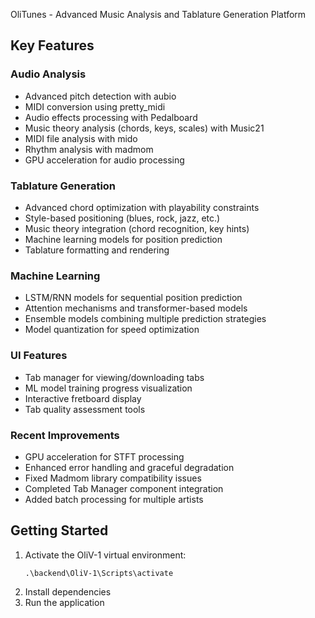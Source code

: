 OliTunes - Advanced Music Analysis and Tablature Generation Platform

## Key Features

### Audio Analysis
- Advanced pitch detection with aubio
- MIDI conversion using pretty_midi
- Audio effects processing with Pedalboard
- Music theory analysis (chords, keys, scales) with Music21
- MIDI file analysis with mido
- Rhythm analysis with madmom
- GPU acceleration for audio processing

### Tablature Generation
- Advanced chord optimization with playability constraints
- Style-based positioning (blues, rock, jazz, etc.)
- Music theory integration (chord recognition, key hints)
- Machine learning models for position prediction
- Tablature formatting and rendering

### Machine Learning
- LSTM/RNN models for sequential position prediction
- Attention mechanisms and transformer-based models
- Ensemble models combining multiple prediction strategies
- Model quantization for speed optimization

### UI Features
- Tab manager for viewing/downloading tabs
- ML model training progress visualization
- Interactive fretboard display
- Tab quality assessment tools

### Recent Improvements
- GPU acceleration for STFT processing
- Enhanced error handling and graceful degradation
- Fixed Madmom library compatibility issues
- Completed Tab Manager component integration
- Added batch processing for multiple artists

## Getting Started
1. Activate the OliV-1 virtual environment:
   ```
   .\backend\OliV-1\Scripts\activate
   ```
2. Install dependencies
3. Run the application
